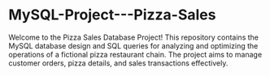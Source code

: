 # MySQL-Project---Pizza-Sales
Welcome to the Pizza Sales Database Project! This repository contains the MySQL database design and SQL queries for analyzing and optimizing the operations of a fictional pizza restaurant chain. The project aims to manage customer orders, pizza details, and sales transactions effectively.
